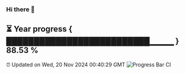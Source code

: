 ### Hi there 👋
⏳ Year progress { ██████████████████████████▁▁▁▁ } 88.53 %
---
⏰ Updated on Wed, 20 Nov 2024 00:40:29 GMT
![Progress Bar CI](https://github.com/Moyi321/Moyi321/workflows/Progress%20Bar%20CI/badge.svg)
